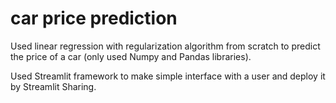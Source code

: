 # car price prediction
Used linear regression with regularization algorithm from scratch to predict the price of a car (only used Numpy and Pandas libraries).

Used Streamlit framework to make simple interface with a user and deploy it by Streamlit Sharing.
